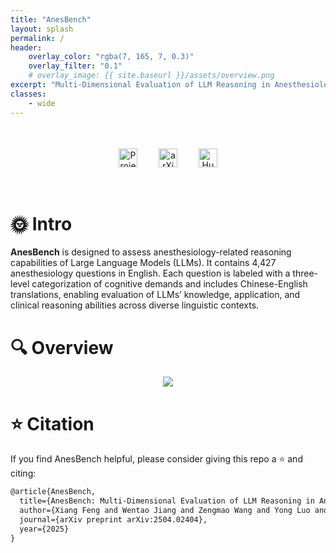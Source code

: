 ```yaml
---
title: "AnesBench"
layout: splash
permalink: /
header:
    overlay_color: "rgba(7, 165, 7, 0.3)"
    overlay_filter: "0.1"
    # overlay_image: {{ site.baseurl }}/assets/overview.png
excerpt: "Multi-Dimensional Evaluation of LLM Reasoning in Anesthesiology"
classes:
    - wide
---
```


  <div style="display: flex; justify-content: center; align-items: center;">
    <div style="text-align: center; padding: 20px;">
      <div>
        <a href="https://github.com/MiliLab/AnesBench" target="_blank" style="display: inline-block; margin: 15px;">
          <img src="https://img.shields.io/badge/Project-AnesBench-4183C4.svg?logo=Github" alt="Project Page" style="height: 30px; transition: transform 0.25s ease;" onmouseover="this.style.transform='scale(1.15)'" onmouseout="this.style.transform='scale(1)'">
        </a>
        <a href="https://arxiv.org/abs/2504.02404" target="_blank" style="display: inline-block; margin: 15px;">
          <img src="https://img.shields.io/badge/Arxiv-2504.02404-b31b1b.svg?logo=arXiv" alt="arXiv Link" style="height: 30px; transition: transform 0.25s ease;" onmouseover="this.style.transform='scale(1.15)'" onmouseout="this.style.transform='scale(1)'">
        </a>
        <a href="https://huggingface.co/datasets/MiliLab/AnesBench" target="_blank" style="display: inline-block; margin: 15px;">
          <img src="https://img.shields.io/badge/🤗%20HuggingFace-AnesBench-FFD43B.svg" alt="HuggingFace Dataset" style="height: 30px; transition: transform 0.25s ease;" onmouseover="this.style.transform='scale(1.15)'" onmouseout="this.style.transform='scale(1)'">
        </a>
      </div>
    </div>
  </div>


# 🌞 Intro
**AnesBench** is designed to assess anesthesiology-related reasoning capabilities of Large Language Models (LLMs). 
It contains 4,427 anesthesiology questions in English. 
Each question is labeled with a three-level categorization of cognitive demands and includes Chinese-English translations, 
enabling evaluation of LLMs’ knowledge, application, and clinical reasoning abilities across diverse linguistic contexts.

# 🔍 Overview
<figure>
<div align="center">
<img src="{{ site.baseurl }}/assets/overview.png">
</div>
<div align="center">
<!-- <figcaption align = "center"><b>Figure 1: Overview of the AnesBench. 
    </b></figcaption> -->
</div>
</figure>


# ⭐ Citation

If you find AnesBench helpful, please consider giving this repo a ⭐ and citing:

```latex
@article{AnesBench,
  title={AnesBench: Multi-Dimensional Evaluation of LLM Reasoning in Anesthesiology},
  author={Xiang Feng and Wentao Jiang and Zengmao Wang and Yong Luo and Pingbo Xu and Baosheng Yu and Hua Jin and Bo Du and Jing Zhang},
  journal={arXiv preprint arXiv:2504.02404},
  year={2025}
}
```